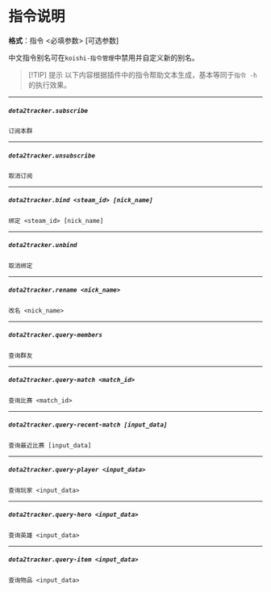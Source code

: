 # 指令说明

**格式**：指令 <必填参数> [可选参数]

中文指令别名可在`koishi-指令管理`中禁用并自定义新的别名。

> [!TIP] 提示
> 以下内容根据插件中的指令帮助文本生成，基本等同于`指令 -h`的执行效果。

<script setup>
import locale from "../locales/zh-CN.command.yml"
</script>

***
##### `dota2tracker.subscribe`
`订阅本群`
<Command :command="locale.commands.dota2tracker.subscribe"/>

***
##### `dota2tracker.unsubscribe`
`取消订阅`
<Command :command="locale.commands.dota2tracker.unsubscribe"/>

***
##### `dota2tracker.bind <steam_id> [nick_name]`
`绑定 <steam_id> [nick_name]`
<Command :command="locale.commands.dota2tracker.bind"/>

***
##### `dota2tracker.unbind`
`取消绑定`
<Command :command="locale.commands.dota2tracker.unbind"/>

***
##### `dota2tracker.rename <nick_name>`
`改名 <nick_name>`
<Command :command="locale.commands.dota2tracker.rename"/>

***
##### `dota2tracker.query-members`
`查询群友`
<Command :command="locale.commands.dota2tracker['query-members']"/>

***
##### `dota2tracker.query-match <match_id>`
`查询比赛 <match_id>`
<Command :command="locale.commands.dota2tracker['query-match']"/>

***
##### `dota2tracker.query-recent-match [input_data]`
`查询最近比赛 [input_data]`
<Command :command="locale.commands.dota2tracker['query-recent-match']"/>

***
##### `dota2tracker.query-player <input_data>`
`查询玩家 <input_data>`
<Command :command="locale.commands.dota2tracker['query-player']"/>

***
##### `dota2tracker.query-hero <input_data>`
`查询英雄 <input_data>`
<Command :command="locale.commands.dota2tracker['query-hero']"/>

***
##### `dota2tracker.query-item <input_data>`
`查询物品 <input_data>`
<Command :command="locale.commands.dota2tracker['query-item']"/>
